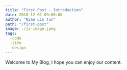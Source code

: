 ```yaml
---
title: "First Post - Introduction"
date: 2018-12-01 09:00:00
author: "Nyan Lin Tun"
path: "/first-post"
image: ./js-image.jpeg
tags:
  -code
  -life
  -design
---
```


Welcome to My Blog, I hope you can enjoy our content.

